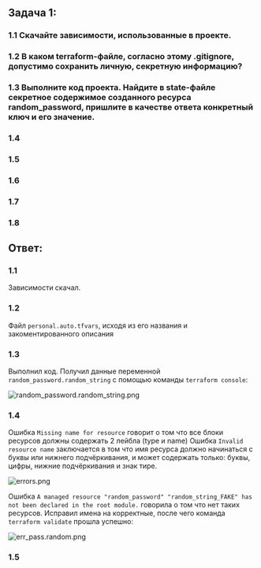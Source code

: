 ## Задача 1:
### 1.1 Скачайте зависимости, использованные в проекте.
### 1.2 В каком terraform-файле, согласно этому .gitignore, допустимо сохранить личную, секретную информацию?
### 1.3 Выполните код проекта. Найдите в state-файле секретное содержимое созданного ресурса random_password, пришлите в качестве ответа конкретный ключ и его значение.
### 1.4
### 1.5
### 1.6
### 1.7
### 1.8


## Ответ:

### 1.1

Зависимости скачал.

### 1.2

Файл `personal.auto.tfvars`, исходя из его названия и закоментированного описания

### 1.3

Выполнил код. Получил данные переменной `random_password.random_string` с помощью команды `terraform console`:

![random_password.random_string.png](random_password.random_string.png)

### 1.4

Ошибка `Missing name for resource` говорит о том что все блоки ресурсов должны содержать 2 лейбла (type и name) 
Ошибка `Invalid resource name` заключается в том что имя ресурса должно начинаться с буквы или нижнего подчёркивания,
и может содержать только: буквы, цифры, нижние подчёркивания и знак тире.

![errors.png](errors.png)

Ошибка `A managed resource "random_password" "random_string_FAKE" has not been declared in the root module.` говорила о том что нет таких ресурсов. Исправил имена на корректные, после чего команда `terraform validate` прошла успешно:

![err_pass.random.png](err_pass.random.png)

### 1.5






